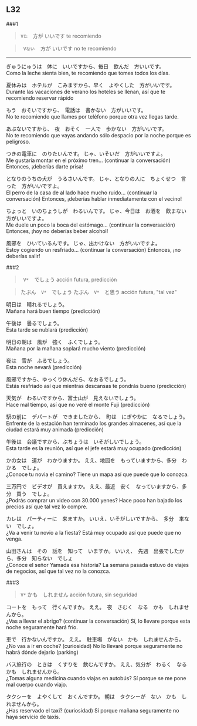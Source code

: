 L32
---


###1

> ``` Vた ```　方が いいです 
> te recomiendo 

> ``` Vない　``` 方が いいです 
> no te recomiendo

***

ぎゅうにゅうは　体に　いいですから、毎日　飲んだ　方いいです。  
Como la leche sienta bien, te recomiendo que tomes todos los días.

夏休みは　ホテルが　こみますから、早く　よやくした　方がいいです。  
Durante las vacaciones de verano los hoteles se llenan, así que te recomiendo reservar rápido

もう　おそいですから、　電話は　書かない　方がいいです。  
No te recomiendo que llames por teléfono porque otra vez llegas tarde.

あぶないですから、　夜　おそく　一人で　歩かない　方がいいです。  
No te recomiendo que vayas andando sólo despacio por la noche porque es peligroso.

つきの電車に　のりたいんです。
じゃ、いそいだ　方がいいですよ。  
Me gustaría montar en el próximo tren... (continuar la conversación)
Entonces, ¡deberías darte prisa!

となりのうちの犬が　うるさいんです。
じゃ、となりの人に　ちょくせつ　言った　方がいいですよ。  
El perro de la casa de al lado hace mucho ruido... (continuar la conversación)
Entonces, ¡deberías hablar inmediatamente con el vecino!

ちょっと　いのちょうしが　わるいんです。
じゃ、今日は　お酒を　飲まない　方がいいですよ。  
Me duele un poco la boca del estómago... (continuar la conversación)
Entonces, ¡hoy no deberías beber alcohol!

風邪を　ひいているんです。
じゃ、出かけない　方がいいですよ。  
Estoy cogiendo un resfriado... (continuar la conversación)
Entonces, ¡no deberías salir!


###2

> ``` V*　``` でしょう 
> acción futura, predicción

> たぶん　``` V* ```　でしょう
> たぶん　``` V* ```　と思う 
> acción futura, "tal vez"

明日は　晴れるでしょう。  
Mañana hará buen tiempo (predicción)

午後は　曇るでしょう。  
Esta tarde se nublará (predicción)

明日の朝は　風が　強く　ふくでしょう。  
Mañana por la mañana soplará mucho viento (predicción)

夜は　雪が　ふるでしょう。  
Esta noche nevará (predicción)

風邪ですから、ゆっくり休んだら、なおるでしょう。  
Estás resfriado así que mientras descansas te pondrás bueno (predicción)

天気が　わるいですから、富士山が　見えないでしょう。  
Hace mal tiempo, así que no veré el monte Fuji (predicción)

駅の前に　デパートが　できましたから、　町は　にぎやかに　なるでしょう。  
Enfrente de la estación han terminado los grandes almacenes, así que la ciudad estará muy animada (predicción)

午後は　会議ですから、ぶちょうは　いそがしいでしょう。  
Esta tarde es la reunión, así que el jefe estará muy ocupado (predicción)

かの女は　道が　わかりますか。
ええ、地図を　もっていますから、多分　わかる　でしょ。  
¿Conoce tu novia el camino?
Tiene un mapa así que puede que lo conozca.

三万円で　ビデオが　買えますか。
ええ、最近　安く　なっていますから、多分　買う　でしょ。  
¿Podrás comprar un video con 30.000 yenes?
Hace poco han bajado los precios así que tal vez lo compre.

カレは　パーティーに　来ますか。
いいえ、いそがしいですから、　多分　来ない　でしょ。  
¿Va a venir tu novio a la fiesta?
Está muy ocupado así que puede que no venga.

山田さんは　その　話を　知って　いますか。
いいえ、　先週　出張でしたから、多分　知らない　でしょ  
¿Conoce el señor Yamada esa historia?
La semana pasada estuvo de viajes de negocios, así que tal vez no la conozca.


###3

> ``` V* ``` かも　しれません
> acción futura, sin seguridad 

コートを　もって　行くんですか。
ええ。　夜　さむく　なる　かも　しれませんから。  
¿Vas a llevar el abrigo? (continuar la conversación)
Sí, lo llevare porque esta noche seguramente hará frío.

車で　行かないんですか。
ええ。　駐車場　がない　かも　しれませんから。  
¿No vas a ir en coche? (curiosidad)
No lo llevaré porque seguramente no habrá dónde dejarlo (parking)

バス旅行の　ときは　くすりを　飲むんですか。
ええ、気分が　わるく　なる　かも　しれませんから。  
¿Tomas alguna medicina cuando viajas en autobús?
Sí porque se me pone mal cuerpo cuando viajo. 

タクシーを　よやくして　おくんですか。
朝は　タクシーが　ない　かも　しれませんから。  
¿Has reservado el taxi? (curiosidad)
Sí porque mañana seguramente no haya servicio de taxis.
